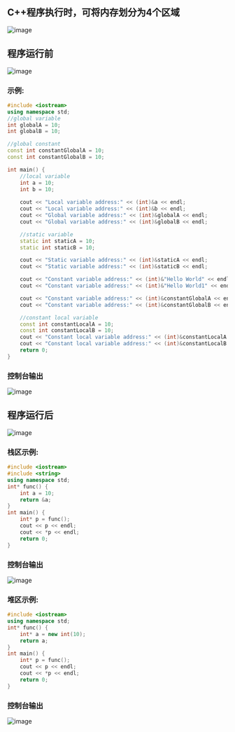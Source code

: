 ## C++程序执行时，可将内存划分为4个区域
![image](https://user-images.githubusercontent.com/39286292/161436723-8b3f7321-d1f8-45f4-907c-7fdf88d45bf1.png)
## 程序运行前
![image](https://user-images.githubusercontent.com/39286292/161551934-e9d9fe6b-3857-472b-a1ef-e43116014429.png)
### 示例:
```C++
#include <iostream>
using namespace std;
//global variable
int globalA = 10;
int globalB = 10;

//global constant
const int constantGlobalA = 10;
const int constantGlobalB = 10;

int main() {
    //local variable
    int a = 10;
    int b = 10;
     
    cout << "Local variable address:" << (int)&a << endl;
    cout << "Local variable address:" << (int)&b << endl;
    cout << "Global variable address:" << (int)&globalA << endl;
    cout << "Global variable address:" << (int)&globalB << endl;

    //static variable
    static int staticA = 10;
    static int staticB = 10;

    cout << "Static variable address:" << (int)&staticA << endl;
    cout << "Static variable address:" << (int)&staticB << endl;

    cout << "Constant variable address:" << (int)&"Hello World" << endl;
    cout << "Constant variable address:" << (int)&"Hello World1" << endl;

    cout << "Constant variable address:" << (int)&constantGlobalA << endl;
    cout << "Constant variable address:" << (int)&constantGlobalB << endl;

    //constant local variable
    const int constantLocalA = 10;
    const int constantLocalB = 10;
    cout << "Constant local variable address:" << (int)&constantLocalA << endl;
    cout << "Constant local variable address:" << (int)&constantLocalB << endl;
    return 0;
}
```
### 控制台输出
![image](https://user-images.githubusercontent.com/39286292/161555057-63010812-1c03-4841-854b-8d77a25a7f52.png)


## 程序运行后
![image](https://user-images.githubusercontent.com/39286292/161785516-adbfdd69-e2c9-464e-ac67-7bc86bd22cb0.png)
### 栈区示例:
```C++
#include <iostream>
#include <string>
using namespace std;
int* func() {
	int a = 10;
	return &a;
}
int main() {
	int* p = func();
	cout << p << endl;
	cout << *p << endl;
	return 0;
}
```
### 控制台输出
![image](https://user-images.githubusercontent.com/39286292/161791432-6329d8ee-1fa2-4e76-8181-9c57772668c3.png)

### 堆区示例:
```C++
#include <iostream>
using namespace std;
int* func() {
	int* a = new int(10);
	return a;
}
int main() {
	int* p = func();
	cout << p << endl;
	cout << *p << endl;
	return 0;
}
```
### 控制台输出
![image](https://user-images.githubusercontent.com/39286292/162013422-9f9bbb57-8c75-467f-b764-e43bc9d2aab3.png)
